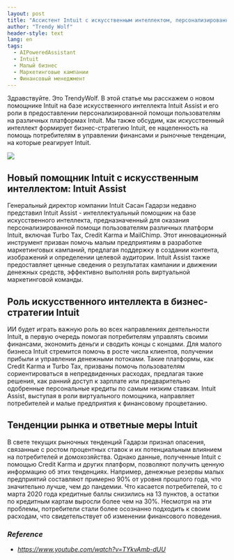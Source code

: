 ```yaml
---
layout: post
title: "Ассистент Intuit с искусственным интеллектом, персонализированная помощь в управлении финансами"
author: "Trendy Wolf"
header-style: text
lang: en
tags:
  - AIPoweredAssistant
  - Intuit
  - Малый бизнес
  - Маркетинговые кампании
  - Финансовый менеджмент
---
```


Здравствуйте. Это TrendyWolf. В этой статье мы расскажем о новом помощнике Intuit на базе искусственного интеллекта Intuit Assist и его роли в предоставлении персонализированной помощи пользователям на различных платформах Intuit. Мы также обсудим, как искусственный интеллект формирует бизнес-стратегию Intuit, ее нацеленность на помощь потребителям в управлении финансами и рыночные тенденции, на которые реагирует Intuit.

<img
    src="https://i.ytimg.com/vi/TYkvAmb-dUU/hqdefault.jpg"
/>


## Новый помощник Intuit с искусственным интеллектом: Intuit Assist
Генеральный директор компании Intuit Сасан Гадарзи недавно представил Intuit Assist - интеллектуальный помощник на базе искусственного интеллекта, предназначенный для оказания персонализированной помощи пользователям различных платформ Intuit, включая Turbo Tax, Credit Karma и MailChimp. Этот инновационный инструмент призван помочь малым предприятиям в разработке маркетинговых кампаний, предлагая поддержку в создании контента, изображений и определении целевой аудитории. Intuit Assist также предоставляет ценные сведения о результатах кампании и движении денежных средств, эффективно выполняя роль виртуальной маркетинговой команды.

## Роль искусственного интеллекта в бизнес-стратегии Intuit
ИИ будет играть важную роль во всех направлениях деятельности Intuit, в первую очередь помогая потребителям управлять своими финансами, экономить деньги и сводить концы с концами. Для малого бизнеса Intuit стремится помочь в росте числа клиентов, получении прибыли и управлении денежными потоками. Такие платформы, как Credit Karma и Turbo Tax, призваны помочь пользователям сориентироваться в непредвиденных расходах, предлагая такие решения, как ранний доступ к зарплате или предварительно одобренные персональные кредиты по самым низким ставкам. Intuit Assist, выступая в роли виртуального помощника, направляет потребителей и малые предприятия к финансовому процветанию.

## Тенденции рынка и ответные меры Intuit
В свете текущих рыночных тенденций Гадарзи признал опасения, связанные с ростом процентных ставок и их потенциальным влиянием на потребителей и домохозяйства. Однако данные, полученные Intuit с помощью Credit Karma и других платформ, позволяют получить ценную информацию об этих тенденциях. Например, денежные резервы малых предприятий составляют примерно 90% от уровня прошлого года, что значительно лучше, чем до пандемии. Что касается потребителей, то с марта 2020 года кредитные баллы снизились на 13 пунктов, а остатки по кредитным картам выросли более чем на 30%. Несмотря на эти проблемы, потребители стали более осознанно подходить к своим расходам, что свидетельствует об изменении финансового поведения.


### _Reference_
- _https://www.youtube.com/watch?v=TYkvAmb-dUU_

